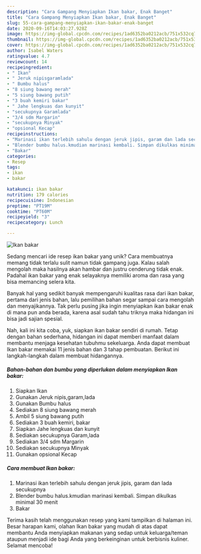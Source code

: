 ```yaml
---
description: "Cara Gampang Menyiapkan Ikan bakar, Enak Banget"
title: "Cara Gampang Menyiapkan Ikan bakar, Enak Banget"
slug: 55-cara-gampang-menyiapkan-ikan-bakar-enak-banget
date: 2020-09-16T14:03:27.928Z
image: https://img-global.cpcdn.com/recipes/1ad6352ba0212acb/751x532cq70/ikan-bakar-foto-resep-utama.jpg
thumbnail: https://img-global.cpcdn.com/recipes/1ad6352ba0212acb/751x532cq70/ikan-bakar-foto-resep-utama.jpg
cover: https://img-global.cpcdn.com/recipes/1ad6352ba0212acb/751x532cq70/ikan-bakar-foto-resep-utama.jpg
author: Isabel Waters
ratingvalue: 4.7
reviewcount: 14
recipeingredient:
- " Ikan"
- " Jeruk nipisgaramlada"
- " Bumbu halus"
- "8 siung bawang merah"
- "5 siung bawang putih"
- "3 buah kemiri bakar"
- " Jahe lengkuas dan kunyit"
- "secukupnya Garamlada"
- "3/4 sdm Margarin"
- "secukupnya Minyak"
- "opsional Kecap"
recipeinstructions:
- "Marinasi ikan terlebih sahulu dengan jeruk jipis, garam dan lada secukupnya"
- "Blender bumbu halus.kmudian marinasi kembali. Simpan dikulkas minimal 30 menit"
- "Bakar"
categories:
- Resep
tags:
- ikan
- bakar

katakunci: ikan bakar 
nutrition: 179 calories
recipecuisine: Indonesian
preptime: "PT19M"
cooktime: "PT60M"
recipeyield: "3"
recipecategory: Lunch

---
```



![Ikan bakar](https://img-global.cpcdn.com/recipes/1ad6352ba0212acb/751x532cq70/ikan-bakar-foto-resep-utama.jpg)

Sedang mencari ide resep ikan bakar yang unik? Cara membuatnya memang tidak terlalu sulit namun tidak gampang juga. Kalau salah mengolah maka hasilnya akan hambar dan justru cenderung tidak enak. Padahal ikan bakar yang enak selayaknya memiliki aroma dan rasa yang bisa memancing selera kita.



Banyak hal yang sedikit banyak mempengaruhi kualitas rasa dari ikan bakar, pertama dari jenis bahan, lalu pemilihan bahan segar sampai cara mengolah dan menyajikannya. Tak perlu pusing jika ingin menyiapkan ikan bakar enak di mana pun anda berada, karena asal sudah tahu triknya maka hidangan ini bisa jadi sajian spesial.


Nah, kali ini kita coba, yuk, siapkan ikan bakar sendiri di rumah. Tetap dengan bahan sederhana, hidangan ini dapat memberi manfaat dalam membantu menjaga kesehatan tubuhmu sekeluarga. Anda dapat membuat Ikan bakar memakai 11 jenis bahan dan 3 tahap pembuatan. Berikut ini langkah-langkah dalam membuat hidangannya.

<!--inarticleads1-->

##### Bahan-bahan dan bumbu yang diperlukan dalam menyiapkan Ikan bakar:

1. Siapkan  Ikan
1. Gunakan  Jeruk nipis,garam,lada
1. Gunakan  Bumbu halus
1. Sediakan 8 siung bawang merah
1. Ambil 5 siung bawang putih
1. Sediakan 3 buah kemiri, bakar
1. Siapkan  Jahe lengkuas dan kunyit
1. Sediakan secukupnya Garam,lada
1. Sediakan 3/4 sdm Margarin
1. Sediakan secukupnya Minyak
1. Gunakan opsional Kecap




<!--inarticleads2-->

##### Cara membuat Ikan bakar:

1. Marinasi ikan terlebih sahulu dengan jeruk jipis, garam dan lada secukupnya
1. Blender bumbu halus.kmudian marinasi kembali. Simpan dikulkas minimal 30 menit
1. Bakar




Terima kasih telah menggunakan resep yang kami tampilkan di halaman ini. Besar harapan kami, olahan Ikan bakar yang mudah di atas dapat membantu Anda menyiapkan makanan yang sedap untuk keluarga/teman ataupun menjadi ide bagi Anda yang berkeinginan untuk berbisnis kuliner. Selamat mencoba!
